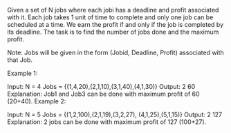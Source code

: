 Given a set of N jobs where each jobi has a deadline and profit associated with it. Each job takes 1 unit of time to complete and only one job can be scheduled at a time. We earn the profit if and only if the job is completed by its deadline. The task is to find the number of jobs done and the maximum profit.

Note: Jobs will be given in the form (Jobid, Deadline, Profit) associated with that Job.


Example 1:

Input:
N = 4
Jobs = {(1,4,20),(2,1,10),(3,1,40),(4,1,30)}
Output:
2 60
Explanation:
Job1 and Job3 can be done with
maximum profit of 60 (20+40).
Example 2:

Input:
N = 5
Jobs = {(1,2,100),(2,1,19),(3,2,27),
        (4,1,25),(5,1,15)}
Output:
2 127
Explanation:
2 jobs can be done with
maximum profit of 127 (100+27).